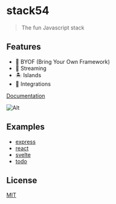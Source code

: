 # stack54

> The fun Javascript stack

## Features

- 🔌 BYOF (Bring Your Own Framework)
- 📡 Streaming
- 🏝 Islands
- 🔗 Integrations

[Documentation](https://github.com/joshamaju/stack54/wiki)

![Alt](https://repobeats.axiom.co/api/embed/99a03cfcb8e87022b4773ffadba818affd9ee58d.svg "Repobeats analytics image")

## Examples

- [express](/examples/with-express)
- [react](/examples/with-react)
- [svelte](/examples/with-svelte)
- [todo](/examples/todo)

## License

[MIT](https://github.com/joshamaju/stack54/blob/main/LICENSE)
